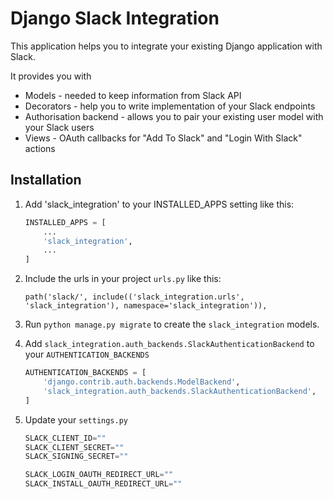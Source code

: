 
# Django Slack Integration

This application helps you to integrate your existing Django application with Slack.

It provides you with

- Models - needed to keep information from Slack API
- Decorators - help you to write implementation of your Slack endpoints
- Authorisation backend - allows you to pair your existing user model with your Slack users
- Views - OAuth callbacks for "Add To Slack" and "Login With Slack" actions

## Installation

1. Add 'slack_integration' to your INSTALLED_APPS setting like this:

    ```python
    INSTALLED_APPS = [
        ...
        'slack_integration',
        ...
    ]
    ```

2. Include the urls in your project `urls.py` like this:

    ```
    path('slack/', include(('slack_integration.urls', 'slack_integration'), namespace='slack_integration')),
    ```

3. Run `python manage.py migrate` to create the `slack_integration` models.

4. Add `slack_integration.auth_backends.SlackAuthenticationBackend` to your `AUTHENTICATION_BACKENDS`

    ```python
    AUTHENTICATION_BACKENDS = [
        'django.contrib.auth.backends.ModelBackend',
        'slack_integration.auth_backends.SlackAuthenticationBackend',
    ]
    ```

5. Update your `settings.py`

    ```python
    SLACK_CLIENT_ID=""
    SLACK_CLIENT_SECRET=""
    SLACK_SIGNING_SECRET=""
    
    SLACK_LOGIN_OAUTH_REDIRECT_URL=""
    SLACK_INSTALL_OAUTH_REDIRECT_URL=""
    ```